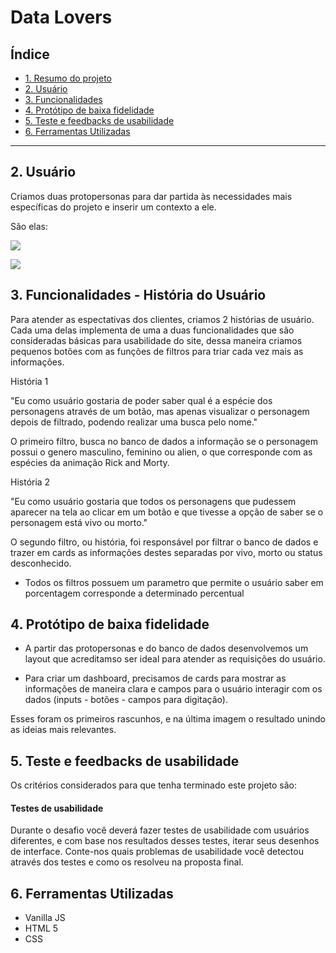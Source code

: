 # Data Lovers

## Índice

* [1. Resumo do projeto](#1-resumo-do-projeto)
* [2. Usuário](#2-Usuário)
* [3. Funcionalidades](#3-Funcionalidades-(História-de-Usuário))
* [4. Protótipo de baixa fidelidade  ](#4-Protótipo-de-baixa-fidelidade)
* [5. Teste e feedbacks de usabilidade](#5-Teste-e-feedbacks-de-usabilidade)
* [6. Ferramentas Utilizadas](#6-Feramentas-Utilizadas)

***


## 2. Usuário

Criamos duas protopersonas para dar partida às necessidades mais específicas do projeto e inserir um contexto a ele.

São elas:

![](/src/imagem/persona1.jpg)

![](/src/imagem/persona2.jpg)

## 3. Funcionalidades - História do Usuário

Para atender as espectativas dos clientes, criamos 2 histórias de usuário. Cada uma delas implementa de uma a duas funcionalidades que são consideradas básicas para usabilidade do site, dessa maneira criamos pequenos botões com as funções de filtros para triar cada vez mais as informações.

História 1

"Eu como usuário gostaria de poder saber qual é a espécie dos personagens através de um botão, mas apenas visualizar o personagem depois de filtrado, podendo realizar uma busca pelo nome."

O primeiro filtro, busca no banco de dados a informação se o personagem possui o genero masculino, feminino ou alien, o que corresponde com as espécies da animação Rick and Morty.  

História 2

"Eu como usuário gostaria que todos os personagens que pudessem aparecer na tela ao clicar em um botão e que tivesse a opção de saber se o personagem está vivo ou morto."

O segundo filtro, ou história, foi responsável por filtrar o banco de dados e trazer em cards as informações destes separadas por vivo, morto ou status desconhecido. 

* Todos os filtros possuem um parametro que permite o usuário saber em porcentagem  corresponde a determinado percentual 

## 4. Protótipo de baixa fidelidade

* A partir das protopersonas e do banco de dados desenvolvemos um layout que acreditamso ser ideal para atender as requisições do usuário.

* Para criar um dashboard, precisamos de cards para mostrar as informações de maneira clara e campos para o usuário interagir com os dados (inputs - botões - campos para digitação).

Esses foram os primeiros rascunhos, e na última imagem o resultado unindo as ideias mais relevantes.

## 5. Teste e feedbacks de usabilidade

Os critérios considerados para que tenha terminado este projeto são:


#### Testes de usabilidade

Durante o desafio você deverá fazer testes de usabilidade com usuários
diferentes, e com base nos resultados desses testes, iterar seus desenhos de
interface. Conte-nos quais problemas de usabilidade você detectou através dos
testes e como os resolveu na proposta final.

## 6. Ferramentas Utilizadas 

* Vanilla JS
* HTML 5
* CSS

